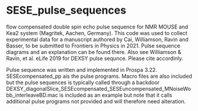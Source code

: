 # SESE_pulse_sequences
flow compensated double spin echo pulse sequence for NMR MOUSE and Kea2 system (Magritek, Aachen, Germany).  This code was used to collect experimental data for a manuscript authored by Cai, Williamson, Ravin and Basser, to be submitted to Frontiers in Physics in 2021. Pulse sequence diagrams and an explanation can be found there. Also see Williamson & Ravin, et al. eLife 2019 for DEXSY pulse sequnce. Please cite accordinly. 

Pulse sequence was written and implemented in Prospa 3.22. SESEcompensated_pp ais the pulse programs. Macro files are also included but the pulse sequences is typically called through a backdoor DEXSY_diagonalSlice_SESEcompensated_SESEuncompensated_MNoiseWobb_interleaveBD.mac is included as an example but note that it calls additional pulse programs not provided and will therefore need alteration.

